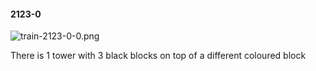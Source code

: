 #### 2123-0
![train-2123-0-0.png](https://github.com/lil-lab/nlvr/raw/master/nlvr/train/images/3/train-2123-0-0.png "train-2123-0-0.png")

There is 1 tower with 3 black blocks on top of a different coloured block